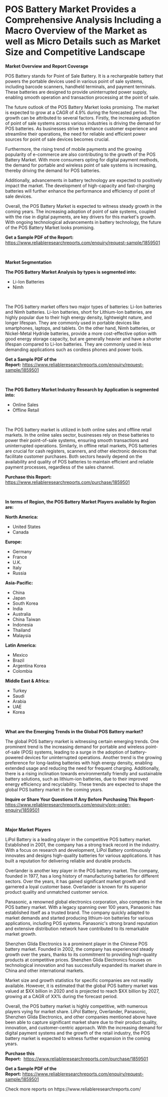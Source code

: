 <p><h1>POS Battery Market Provides a Comprehensive Analysis Including a Macro Overview of the Market as well as Micro Details such as Market Size and Competitive Landscape</h1></p><p><strong>Market Overview and Report Coverage</strong></p>
<p><p>POS Battery stands for Point of Sale Battery. It is a rechargeable battery that powers the portable devices used in various point of sale systems, including barcode scanners, handheld terminals, and payment terminals. These batteries are designed to provide uninterrupted power supply, enabling smooth operation and transaction processing at the point of sale.</p><p>The future outlook of the POS Battery Market looks promising. The market is expected to grow at a CAGR of 4.9% during the forecasted period. The growth can be attributed to several factors. Firstly, the increasing adoption of point of sale systems across various industries is driving the demand for POS batteries. As businesses strive to enhance customer experience and streamline their operations, the need for reliable and efficient power sources for point of sale devices becomes crucial.</p><p>Furthermore, the rising trend of mobile payments and the growing popularity of e-commerce are also contributing to the growth of the POS Battery Market. With more consumers opting for digital payment methods, the demand for portable and wireless point of sale systems is increasing, thereby driving the demand for POS batteries.</p><p>Additionally, advancements in battery technology are expected to positively impact the market. The development of high-capacity and fast-charging batteries will further enhance the performance and efficiency of point of sale devices.</p><p>Overall, the POS Battery Market is expected to witness steady growth in the coming years. The increasing adoption of point of sale systems, coupled with the rise in digital payments, are key drivers for this market's growth. With ongoing technological advancements in battery technology, the future of the POS Battery Market looks promising.</p></p>
<p><strong>Get a Sample PDF of the Report:</strong> <a href="https://www.reliableresearchreports.com/enquiry/request-sample/1859501">https://www.reliableresearchreports.com/enquiry/request-sample/1859501</a></p>
<p>&nbsp;</p>
<p><strong>Market Segmentation</strong></p>
<p><strong>The POS Battery Market Analysis by types is segmented into:</strong></p>
<p><ul><li>Li-Ion Batteries</li><li>Nimh</li></ul></p>
<p>&nbsp;</p>
<p><p>The POS battery market offers two major types of batteries: Li-Ion batteries and Nimh batteries. Li-Ion batteries, short for Lithium-Ion batteries, are highly popular due to their high energy density, lightweight nature, and longer lifespan. They are commonly used in portable devices like smartphones, laptops, and tablets. On the other hand, Nimh batteries, or Nickel-Metal Hydride batteries, provide a more cost-effective option with good energy storage capacity, but are generally heavier and have a shorter lifespan compared to Li-Ion batteries. They are commonly used in less demanding applications such as cordless phones and power tools.</p></p>
<p><strong>Get a Sample PDF of the Report:</strong>&nbsp;<a href="https://www.reliableresearchreports.com/enquiry/request-sample/1859501">https://www.reliableresearchreports.com/enquiry/request-sample/1859501</a></p>
<p>&nbsp;</p>
<p><strong>The POS Battery Market Industry Research by Application is segmented into:</strong></p>
<p><ul><li>Online Sales</li><li>Offline Retail</li></ul></p>
<p>&nbsp;</p>
<p><p>The POS battery market is utilized in both online sales and offline retail markets. In the online sales sector, businesses rely on these batteries to power their point-of-sale systems, ensuring smooth transactions and uninterrupted operations. Similarly, in offline retail markets, POS batteries are crucial for cash registers, scanners, and other electronic devices that facilitate customer purchases. Both sectors heavily depend on the availability and quality of POS batteries to maintain efficient and reliable payment processes, regardless of the sales channel.</p></p>
<p><strong>Purchase this Report:</strong>&nbsp; <a href="https://www.reliableresearchreports.com/purchase/1859501">https://www.reliableresearchreports.com/purchase/1859501</a></p>
<p>&nbsp;</p>
<p><strong>In terms of Region, the POS Battery Market Players available by Region are:</strong></p>
<p>
    <p> <strong> North America: </strong>
        <ul>
            <li>United States</li>
            <li>Canada</li>
        </ul>
        </p> 
    <p> <strong> Europe: </strong>
        <ul>
            <li>Germany</li>
            <li>France</li>
            <li>U.K.</li>
            <li>Italy</li>
            <li>Russia</li>
        </ul>
        </p> 
    <p> <strong> Asia-Pacific: </strong>
        <ul>
            <li>China</li>
            <li>Japan</li>
            <li>South Korea</li>
            <li>India</li>
            <li>Australia</li>
            <li>China Taiwan</li>
            <li>Indonesia</li>
            <li>Thailand</li>
            <li>Malaysia</li>
        </ul>
        </p> 
    <p> <strong> Latin America: </strong>
        <ul>
            <li>Mexico</li>
            <li>Brazil</li>
            <li>Argentina Korea</li>
            <li>Colombia</li>
        </ul>
        </p> 
    <p> <strong> Middle East & Africa: </strong>
        <ul>
            <li>Turkey</li>
            <li>Saudi</li>
            <li>Arabia</li>
            <li>UAE</li>
            <li>Korea</li>
        </ul>
    </p>
    </p>
<p>&nbsp;</p>
<p><strong>What are the Emerging Trends in the Global POS Battery market?</strong></p>
<p><p>The global POS battery market is witnessing certain emerging trends. One prominent trend is the increasing demand for portable and wireless point-of-sale (POS) systems, leading to a surge in the adoption of battery-powered devices for uninterrupted operations. Another trend is the growing preference for long-lasting batteries with high energy density, enabling extended usage and reducing the need for frequent charging. Additionally, there is a rising inclination towards environmentally friendly and sustainable battery solutions, such as lithium-ion batteries, due to their improved energy efficiency and recyclability. These trends are expected to shape the global POS battery market in the coming years.</p></p>
<p><strong>Inquire or Share Your Questions If Any Before Purchasing This Report</strong>- <a href="https://www.reliableresearchreports.com/enquiry/pre-order-enquiry/1859501">https://www.reliableresearchreports.com/enquiry/pre-order-enquiry/1859501</a></p>
<p>&nbsp;</p>
<p><strong>Major Market Players</strong></p>
<p><p>LiPol Battery is a leading player in the competitive POS battery market. Established in 2001, the company has a strong track record in the industry. With a focus on research and development, LiPol Battery continuously innovates and designs high-quality batteries for various applications. It has built a reputation for delivering reliable and durable products.</p><p>Overlander is another key player in the POS battery market. The company, founded in 1977, has a long history of manufacturing batteries for different sectors. Over the years, it has gained significant market growth and garnered a loyal customer base. Overlander is known for its superior product quality and unmatched customer service.</p><p>Panasonic, a renowned global electronics corporation, also competes in the POS battery market. With a legacy spanning over 100 years, Panasonic has established itself as a trusted brand. The company quickly adapted to market demands and started producing lithium-ion batteries for various applications, including POS systems. Panasonic's strong brand reputation and extensive distribution network have contributed to its remarkable market growth.</p><p>Shenzhen Glida Electronics is a prominent player in the Chinese POS battery market. Founded in 2002, the company has experienced steady growth over the years, thanks to its commitment to providing high-quality products at competitive prices. Shenzhen Glida Electronics focuses on technological innovation and has successfully expanded its market share in China and other international markets.</p><p>Market size and growth statistics for specific companies are not readily available. However, it is estimated that the global POS battery market was valued at $XX billion in 2020 and is projected to reach $XX billion by 2027, growing at a CAGR of XX% during the forecast period.</p><p>Overall, the POS battery market is highly competitive, with numerous players vying for market share. LiPol Battery, Overlander, Panasonic, Shenzhen Glida Electronics, and other companies mentioned above have been able to capture significant market share due to their product quality, innovation, and customer-centric approach. With the increasing demand for digital payment systems and the growth of the retail industry, the POS battery market is expected to witness further expansion in the coming years.</p></p>
<p><strong>Purchase this Report:</strong>&nbsp;&nbsp;<a href="https://www.reliableresearchreports.com/purchase/1859501">https://www.reliableresearchreports.com/purchase/1859501</a></p>
<p></p>
<p><strong>Get a Sample PDF of the Report:</strong>&nbsp;<a href="https://www.reliableresearchreports.com/enquiry/request-sample/1859501">https://www.reliableresearchreports.com/enquiry/request-sample/1859501</a></p>
<p>Check more reports on https://www.reliableresearchreports.com/</p>